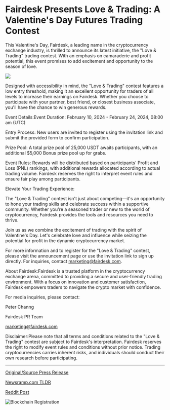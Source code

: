 # Fairdesk Presents Love & Trading: A Valentine's Day Futures Trading Contest

This Valentine's Day, Fairdesk, a leading name in the cryptocurrency exchange industry, is thrilled to announce its latest initiative, the "Love & Trading" trading contest. With an emphasis on camaraderie and profit potential, this event promises to add excitement and opportunity to the season of love.

![](https://api.blockchainwire.io/uploads/Bitglobalnews/editor_image/a2442824-195a-4124-bc3c-c65dd406b14c.png)

Designed with accessibility in mind, the "Love & Trading" contest features a low entry threshold, making it an excellent opportunity for traders of all levels to increase their earnings on Fairdesk. Whether you choose to participate with your partner, best friend, or closest business associate, you'll have the chance to win generous rewards.

Event Details:Event Duration: February 10, 2024 - February 24, 2024, 08:00 am (UTC)

Entry Process: New users are invited to register using the invitation link and submit the provided form to confirm participation.

Prize Pool: A total prize pool of 25,000 USDT awaits participants, with an additional $5,000 Bonus prize pool up for grabs.

Event Rules: Rewards will be distributed based on participants' Profit and Loss (PNL) rankings, with additional rewards allocated according to actual trading volume. Fairdesk reserves the right to interpret event rules and ensure fair play among participants.

Elevate Your Trading Experience:

The "Love & Trading" contest isn't just about competing—it's an opportunity to hone your trading skills and celebrate success within a supportive community. Whether you're a seasoned trader or new to the world of cryptocurrency, Fairdesk provides the tools and resources you need to thrive.

Join us as we combine the excitement of trading with the spirit of Valentine's Day. Let's celebrate love and influence while seizing the potential for profit in the dynamic cryptocurrency market.

For more information and to register for the "Love & Trading" contest, please visit the announcement page or use the invitation link to sign up directly. For inquiries, contact marketing@fairdesk.com.

About Fairdesk:Fairdesk is a trusted platform in the cryptocurrency exchange arena, committed to providing a secure and user-friendly trading environment. With a focus on innovation and customer satisfaction, Fairdesk empowers traders to navigate the crypto market with confidence.

For media inquiries, please contact:

Peter Channg

Fairdesk PR Team

marketing@fairdesk.com

Disclaimer:Please note that all terms and conditions related to the "Love & Trading" contest are subject to Fairdesk's interpretation. Fairdesk reserves the right to modify event rules and conditions without prior notice. Trading cryptocurrencies carries inherent risks, and individuals should conduct their own research before participating. 

---

[Original/Source Press Release](https://blockchainwire.io/press-release/fairdesk-presents-love--trading-a-valentines-day-futures-trading-contest)
                    

[Newsramp.com TLDR](None) 



[Reddit Post](https://www.reddit.com/r/CryptoNewsInfo/comments/1avjy6f/fairdesk_announces_34love_38_trading34_contest/) 



![Blockchain Registration](https://cdn.newsramp.app/blockchainwire/qrcode/242/11/blur05c0.webp)